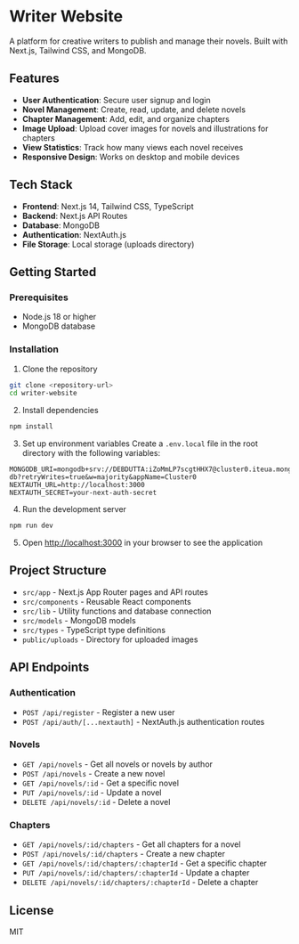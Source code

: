 # Writer Website

A platform for creative writers to publish and manage their novels. Built with Next.js, Tailwind CSS, and MongoDB.

## Features

- **User Authentication**: Secure user signup and login
- **Novel Management**: Create, read, update, and delete novels
- **Chapter Management**: Add, edit, and organize chapters
- **Image Upload**: Upload cover images for novels and illustrations for chapters
- **View Statistics**: Track how many views each novel receives
- **Responsive Design**: Works on desktop and mobile devices

## Tech Stack

- **Frontend**: Next.js 14, Tailwind CSS, TypeScript
- **Backend**: Next.js API Routes
- **Database**: MongoDB
- **Authentication**: NextAuth.js
- **File Storage**: Local storage (uploads directory)

## Getting Started

### Prerequisites

- Node.js 18 or higher
- MongoDB database

### Installation

1. Clone the repository
```bash
git clone <repository-url>
cd writer-website
```

2. Install dependencies
```bash
npm install
```

3. Set up environment variables
Create a `.env.local` file in the root directory with the following variables:
```
MONGODB_URI=mongodb+srv://DEBDUTTA:iZoMmLP7scgtHHX7@cluster0.iteua.mongodb.net/creator-db?retryWrites=true&w=majority&appName=Cluster0
NEXTAUTH_URL=http://localhost:3000
NEXTAUTH_SECRET=your-next-auth-secret
```

4. Run the development server
```bash
npm run dev
```

5. Open [http://localhost:3000](http://localhost:3000) in your browser to see the application

## Project Structure

- `src/app` - Next.js App Router pages and API routes
- `src/components` - Reusable React components
- `src/lib` - Utility functions and database connection
- `src/models` - MongoDB models
- `src/types` - TypeScript type definitions
- `public/uploads` - Directory for uploaded images

## API Endpoints

### Authentication
- `POST /api/register` - Register a new user
- `POST /api/auth/[...nextauth]` - NextAuth.js authentication routes

### Novels
- `GET /api/novels` - Get all novels or novels by author
- `POST /api/novels` - Create a new novel
- `GET /api/novels/:id` - Get a specific novel
- `PUT /api/novels/:id` - Update a novel
- `DELETE /api/novels/:id` - Delete a novel

### Chapters
- `GET /api/novels/:id/chapters` - Get all chapters for a novel
- `POST /api/novels/:id/chapters` - Create a new chapter
- `GET /api/novels/:id/chapters/:chapterId` - Get a specific chapter
- `PUT /api/novels/:id/chapters/:chapterId` - Update a chapter
- `DELETE /api/novels/:id/chapters/:chapterId` - Delete a chapter

## License

MIT
